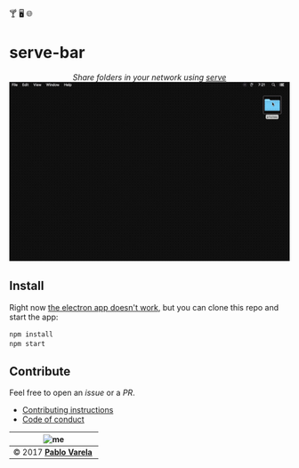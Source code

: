🍸 🖥 🌐
# serve-bar

<p align="center">
  <i>Share folders in your network using <a href="https://github.com/zeit/serve">serve</a></i>
  <img src="https://github.com/pablopunk/art/raw/master/serve-bar/screen.gif" />
</p>

## Install

Right now [the electron app doesn't work](https://github.com/pablopunk/serve-bar/issues/1), but you can clone this repo and start the app:

```js
npm install
npm start
```

## Contribute

Feel free to open an _issue_ or a _PR_.

* [Contributing instructions](CONTRIBUTING.md)
* [Code of conduct](CODE_OF_CONDUCT.md)

| ![me](https://www.gravatar.com/avatar/fa50aeff0ddd6e63273a068b04353d9d?s=100) |
| ----------------------------------------------------------------------------- |
| © 2017 [__Pablo Varela__](http://pablo.life) |


